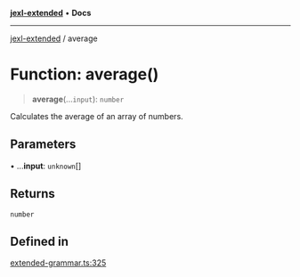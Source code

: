 [**jexl-extended**](../README.md) • **Docs**

***

[jexl-extended](../globals.md) / average

# Function: average()

> **average**(...`input`): `number`

Calculates the average of an array of numbers.

## Parameters

• ...**input**: `unknown`[]

## Returns

`number`

## Defined in

[extended-grammar.ts:325](https://github.com/nikoraes/jexl-extended/blob/0d088073b18839315bb7964d107cdd49b0d074cd/src/extended-grammar.ts#L325)
